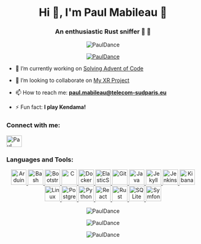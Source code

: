 <h1 align="center">Hi 👋, I'm Paul Mabileau 🤪</h1>
<h3 align="center">An enthusiastic Rust sniffer 👃 🦀</h3>

<p align="center">
<img src="https://komarev.com/ghpvc/?username=pauldance&label=Profile%20views&color=0e75b6&style=flat"
     alt="PaulDance"/>
</p>

<p align="center">
<a href="https://github.com/ryo-ma/github-profile-trophy">
    <img src="https://github-profile-trophy.vercel.app/?username=pauldance"
         alt="PaulDance"/>
</a>
</p>

- 🔭 I’m currently working on [Solving Advent of Code](https://github.com/club-code/CodingChallenges)

- 👯 I’m looking to collaborate on [My XR Project](https://github.com/PaulDance/xr)

- 📫 How to reach me: **paul.mabileau@telecom-sudparis.eu**

- ⚡ Fun fact: **I play Kendama!**

<h3 align="left">Connect with me:</h3>
<p align="left">
<a href="https://linkedin.com/in/paul-mabileau-b70ab3178" target="_blank">
    <img align="center"
         src="https://cdn.jsdelivr.net/npm/simple-icons@3.0.1/icons/linkedin.svg"
         alt="Paul Mabileau"
         height="30"
         width="40"/>
</a>
</p>

<h3 align="left">Languages and Tools:</h3>
<p align="center">
<a href="https://www.arduino.cc/" target="_blank">
    <img src="https://cdn.worldvectorlogo.com/logos/arduino-1.svg"
         alt="Arduino"
         width="40"
         height="40"/>
</a>
<a href="https://www.gnu.org/software/bash/" target="_blank">
    <img src="https://www.vectorlogo.zone/logos/gnu_bash/gnu_bash-icon.svg"
         alt="Bash"
         width="40"
         height="40"/>
</a>
<a href="https://getbootstrap.com" target="_blank">
    <img src="https://devicons.github.io/devicon/devicon.git/icons/bootstrap/bootstrap-plain.svg"
         alt="Bootstrap"
         width="40"
         height="40"/>
</a>
<a href="https://www.cprogramming.com/" target="_blank">
    <img src="https://devicons.github.io/devicon/devicon.git/icons/c/c-original.svg"
         alt="C"
         width="40"
         height="40"/>
</a>
<a href="https://www.docker.com/" target="_blank">
    <img src="https://devicons.github.io/devicon/devicon.git/icons/docker/docker-original-wordmark.svg"
         alt="Docker"
         width="40"
         height="40"/>
</a>
<a href="https://www.elastic.co" target="_blank">
    <img src="https://www.vectorlogo.zone/logos/elastic/elastic-icon.svg"
         alt="ElasticSearch"
         width="40"
         height="40"/>
</a>
<a href="https://git-scm.com/" target="_blank">
    <img src="https://www.vectorlogo.zone/logos/git-scm/git-scm-icon.svg"
         alt="Git"
         width="40"
         height="40"/>
</a>
<a href="https://www.java.com" target="_blank">
    <img src="https://devicons.github.io/devicon/devicon.git/icons/java/java-original-wordmark.svg"
         alt="Java"
         width="40"
         height="40"/>
</a>
<a href="https://jekyllrb.com/" target="_blank">
    <img src="https://www.vectorlogo.zone/logos/jekyllrb/jekyllrb-icon.svg"
         alt="Jekyll"
         width="40"
         height="40"/>
</a>
<a href="https://www.jenkins.io" target="_blank">
    <img src="https://www.vectorlogo.zone/logos/jenkins/jenkins-icon.svg"
         alt="Jenkins"
         width="40"
         height="40"/>
</a>
<a href="https://www.elastic.co/kibana" target="_blank">
    <img src="https://www.vectorlogo.zone/logos/elasticco_kibana/elasticco_kibana-icon.svg"
         alt="Kibana"
         width="40"
         height="40"/>
</a>
<a href="https://www.linux.org/" target="_blank">
    <img src="https://devicons.github.io/devicon/devicon.git/icons/linux/linux-original.svg"
         alt="Linux"
         width="40"
         height="40"/>
</a>
<a href="https://www.postgresql.org" target="_blank">
    <img src="https://devicons.github.io/devicon/devicon.git/icons/postgresql/postgresql-original-wordmark.svg"
         alt="PostgreSQL"
         width="40"
         height="40"/>
</a>
<a href="https://www.python.org" target="_blank">
    <img src="https://devicons.github.io/devicon/devicon.git/icons/python/python-original.svg"
         alt="Python"
         width="40"
         height="40"/>
</a>
<a href="https://reactjs.org/" target="_blank">
    <img src="https://devicons.github.io/devicon/devicon.git/icons/react/react-original-wordmark.svg"
         alt="React"
         width="40"
         height="40"/>
</a>
<a href="https://www.rust-lang.org" target="_blank">
    <img src="https://devicons.github.io/devicon/devicon.git/icons/rust/rust-plain.svg"
         alt="Rust"
         width="40"
         height="40"/>
</a>
<a href="https://www.sqlite.org/" target="_blank">
    <img src="https://www.vectorlogo.zone/logos/sqlite/sqlite-icon.svg"
         alt="SQLite"
         width="40"
         height="40"/>
</a>
<a href="https://symfony.com" target="_blank">
    <img src="https://symfony.com/logos/symfony_black_03.svg"
         alt="Symfony"
         width="40"
         height="40"/>
</a>
</p>

<p align="center">
<img align="center"
     src="https://github-readme-stats.vercel.app/api/top-langs?username=pauldance&show_icons=true&locale=en&layout=compact"
     alt="PaulDance"/>
</p>

<p align="center">
<img align="center"
     src="https://github-readme-stats.vercel.app/api?username=pauldance&show_icons=true&locale=en"
     alt="PaulDance"/>
</p>

<p align="center">
<img align="center"
     src="https://github-readme-streak-stats.herokuapp.com/?user=pauldance&"
     alt="PaulDance"/>
</p>
